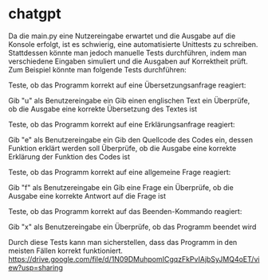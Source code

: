 # chatgpt
Da die main.py eine Nutzereingabe erwartet und die Ausgabe auf die Konsole erfolgt, ist es schwierig, eine automatisierte Unittests zu schreiben. Stattdessen könnte man jedoch manuelle Tests durchführen, indem man verschiedene Eingaben simuliert und die Ausgaben auf Korrektheit prüft. Zum Beispiel könnte man folgende Tests durchführen:

Teste, ob das Programm korrekt auf eine Übersetzungsanfrage reagiert:

Gib "u" als Benutzereingabe ein
Gib einen englischen Text ein
Überprüfe, ob die Ausgabe eine korrekte Übersetzung des Textes ist

Teste, ob das Programm korrekt auf eine Erklärungsanfrage reagiert:

Gib "e" als Benutzereingabe ein
Gib den Quellcode des Codes ein, dessen Funktion erklärt werden soll
Überprüfe, ob die Ausgabe eine korrekte Erklärung der Funktion des Codes ist

Teste, ob das Programm korrekt auf eine allgemeine Frage reagiert:

Gib "f" als Benutzereingabe ein
Gib eine Frage ein
Überprüfe, ob die Ausgabe eine korrekte Antwort auf die Frage ist

Teste, ob das Programm korrekt auf das Beenden-Kommando reagiert:

Gib "x" als Benutzereingabe ein
Überprüfe, ob das Programm beendet wird

Durch diese Tests kann man sicherstellen, dass das Programm in den meisten Fällen korrekt funktioniert.
https://drive.google.com/file/d/1N09DMuhpomICgqzFkPvIAjbSyJMQ4oET/view?usp=sharing
